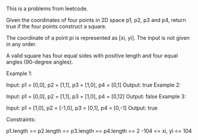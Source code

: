 This is a problems from leetcode.

Given the coordinates of four points in 2D space p1, p2, p3 and p4, return true if the four points construct a square.

The coordinate of a point pi is represented as [xi, yi]. The input is not given in any order.

A valid square has four equal sides with positive length and four equal angles (90-degree angles).

 

Example 1:

Input: p1 = [0,0], p2 = [1,1], p3 = [1,0], p4 = [0,1]
Output: true
Example 2:

Input: p1 = [0,0], p2 = [1,1], p3 = [1,0], p4 = [0,12]
Output: false
Example 3:

Input: p1 = [1,0], p2 = [-1,0], p3 = [0,1], p4 = [0,-1]
Output: true
 

Constraints:

p1.length == p2.length == p3.length == p4.length == 2
-104 <= xi, yi <= 104